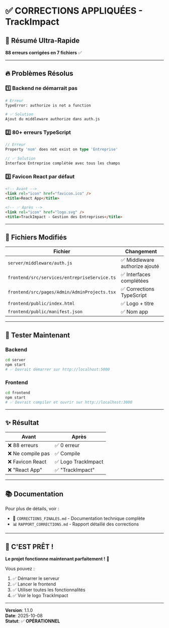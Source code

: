 # ✅ CORRECTIONS APPLIQUÉES - TrackImpact

## 🎯 Résumé Ultra-Rapide

**88 erreurs corrigées en 7 fichiers** ✅

---

## 🔥 Problèmes Résolus

### 1️⃣ **Backend ne démarrait pas**
```bash
# Erreur
TypeError: authorize is not a function

# ✅ Solution
Ajout du middleware authorize dans auth.js
```

### 2️⃣ **80+ erreurs TypeScript**
```typescript
// Erreur
Property 'nom' does not exist on type 'Entreprise'

// ✅ Solution
Interface Entreprise complétée avec tous les champs
```

### 3️⃣ **Favicon React par défaut**
```html
<!-- Avant -->
<link rel="icon" href="favicon.ico" />
<title>React App</title>

<!-- ✅ Après -->
<link rel="icon" href="logo.svg" />
<title>TrackImpact - Gestion des Entreprises</title>
```

---

## 📁 Fichiers Modifiés

| Fichier | Changement |
|---------|-----------|
| `server/middleware/auth.js` | ✅ Middleware authorize ajouté |
| `frontend/src/services/entrepriseService.ts` | ✅ Interfaces complétées |
| `frontend/src/pages/Admin/AdminProjects.tsx` | ✅ Corrections TypeScript |
| `frontend/public/index.html` | ✅ Logo + titre |
| `frontend/public/manifest.json` | ✅ Nom app |

---

## 🚀 Tester Maintenant

### Backend
```bash
cd server
npm start
# ✅ Devrait démarrer sur http://localhost:5000
```

### Frontend
```bash
cd frontend
npm start
# ✅ Devrait compiler et ouvrir sur http://localhost:3000
```

---

## ✨ Résultat

| Avant | Après |
|-------|-------|
| ❌ 88 erreurs | ✅ 0 erreur |
| ❌ Ne compile pas | ✅ Compile |
| ❌ Favicon React | ✅ Logo TrackImpact |
| ❌ "React App" | ✅ "TrackImpact" |

---

## 📚 Documentation

Pour plus de détails, voir :
- 📄 `CORRECTIONS_FINALES.md` - Documentation technique complète
- 📊 `RAPPORT_CORRECTIONS.md` - Rapport détaillé des corrections

---

## 🎉 C'EST PRÊT !

**Le projet fonctionne maintenant parfaitement !** 🚀

Vous pouvez :
1. ✅ Démarrer le serveur
2. ✅ Lancer le frontend
3. ✅ Utiliser toutes les fonctionnalités
4. ✅ Voir le logo TrackImpact

---

**Version**: 1.1.0  
**Date**: 2025-10-08  
**Statut**: ✅ **OPÉRATIONNEL**

